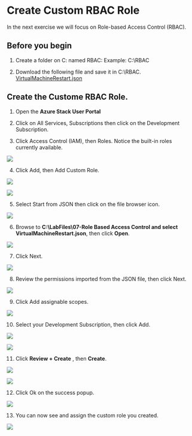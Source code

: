 # Create Custom RBAC Role

In the next exercise we will focus on Role-based Access Control (RBAC).

## Before you begin

1. Create a folder on C: named RBAC: Example: C:\RBAC

2. Download the following file and save it in C:\RBAC.
[VirtualMachineRestart.json](https://raw.githubusercontent.com/RichShillingtonMSFT/Azure-Stack-Hub-Operator-Labs-ADFS/main/07-Role%20Based%20Access%20Control/VirtualMachineRestart.json)

## Create the Custome RBAC Role.

1. Open the **Azure Stack User Portal**


2. Click on All Services, Subscriptions then click on the Development Subscription.


3. Click Access Control (IAM), then Roles. Notice the built-in roles currently available.

![](images/Picture1.png)


4. Click Add, then Add Custom Role.

![](images/Picture2.png)

![](images/Picture3.png)

5. Select Start from JSON then click on the file browser icon.

![](images/Picture4.png)


6. Browse to **C:\LabFiles\07-Role Based Access Control **and select** VirtualMachineRestart.json**, then click **Open**.

![](images/Picture5.png)

7. Click Next.

![](images/Picture6.png)


8. Review the permissions imported from the JSON file, then click Next.

![](images/Picture7.png)

9. Click Add assignable scopes.

![](images/Picture8.png)


10. Select your Development Subscription, then click Add.

![](images/Picture9.png)

![](images/Picture10.png)

11. Click **Review + Create** , then **Create**.

![](images/Picture11.png)

![](images/Picture12.png)


12. Click Ok on the success popup.

![](images/Picture13.png)


13. You can now see and assign the custom role you created.

![](images/Picture14.png)